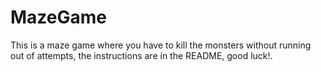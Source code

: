 # MazeGame
This is a maze game where you have to kill the monsters without running out of attempts, the instructions are in the README, good luck!.
